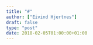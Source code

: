 ```yaml
---
title: "#"
author: ["Eivind Hjertnes"]
draft: false
type: "post"
date: 2018-02-05T01:00:00+01:00
---
```

